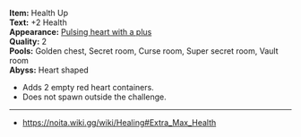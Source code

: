 **Item:** Health Up
<br>
**Text:** +2 Health
<br>
**Appearance:** [Pulsing heart with a plus](https://noita.wiki.gg/wiki/Healing#Extra_Max_Health)
<br>
**Quality:** 2
<br>
**Pools:** Golden chest, Secret room, Curse room, Super secret room, Vault room
<br>
**Abyss:** Heart shaped

- Adds 2 empty red heart containers.
- Does not spawn outside the challenge.

---

- https://noita.wiki.gg/wiki/Healing#Extra_Max_Health